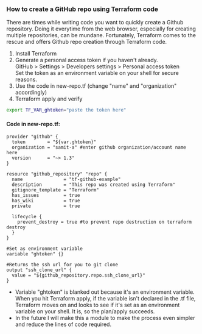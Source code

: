 ### How to create a GitHub repo using Terraform code

There are times while writing code you want to quickly create a Github repository. Doing it everytime from the web browser, especially for creating multiple repositories, can be mundane. Fortunately, Terraform comes to the rescue and offers Github repo creation through Terraform code. 

1. Install Terraform 
2. Generate a personal access token if you haven't already.  
    GitHub > Settings > Developers settings > Personal access token  
    Set the token as an environment variable on your shell for secure reasons.
2. Use the code in new-repo.tf (change "name" and "organization" accordingly)
3. Terraform apply and verify 


```bash
export TF_VAR_ghtoken="paste the token here"
```
#### Code in new-repo.tf:
```hcl
provider "github" {
  token        = "${var.ghtoken}"
  organization = "samit-a" #enter github organization/account name here
  version      = "~> 1.3"
}

resource "github_repository" "repo" {
  name               = "tf-github-example"
  description        = "This repo was created using Terraform"
  gitignore_template = "Terraform"
  has_issues         = true
  has_wiki           = true
  private            = true

  lifecycle {
    prevent_destroy = true #to prevent repo destruction on terraform destroy
  }
}

#Set as environment variable
variable "ghtoken" {}

#Returns the ssh url for you to git clone
output "ssh_clone_url" {
  value = "${github_repository.repo.ssh_clone_url}"
}
```
- Variable "ghtoken" is blanked out because it's an environment variable. When you hit Terraform apply, if the variable isn't declared in the .tf file, Terraform moves on and looks to see if it's set as an environment variable on your shell. It is, so the plan/apply succeeds.  
- In the future I will make this a module to make the process even simpler and reduce the lines of code required.
